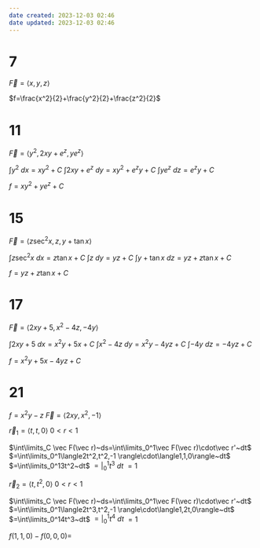 ```yaml
---
date created: 2023-12-03 02:46
date updated: 2023-12-03 02:46
---
```


# 7

$\vec F=\langle x,y,z\rangle$

$f=\frac{x^2}{2}+\frac{y^2}{2}+\frac{z^2}{2}$

# 11

$\vec F=\langle y^2,2xy+e^z,ye^z\rangle$

$\int y^2~dx=xy^2+C$
$\int2xy+e^z~dy=xy^2+e^zy+C$
$\int ye^z~dz=e^zy+C$

$f=xy^2+ye^z+C$

# 15

$\vec F=\langle z\sec^2x,z,y+\tan x\rangle$

$\int z\sec^2 x~dx=z\tan x+C$
$\int z~dy=yz+C$
$\int y+\tan x~dz=yz+z\tan x+C$

$f=yz+z\tan x+C$

# 17

$\vec F=\langle2xy+5,x^2-4z,-4y\rangle$

$\int 2xy+5~dx=x^2y+5x+C$
$\int x^2-4z~dy=x^2y-4yz+C$
$\int -4y~dz=-4yz+C$

$f=x^2y+5x-4yz+C$

# 21

$f=x^2y-z$
$\vec F=\langle2xy,x^2,-1\rangle$

$\vec r_1=\langle t,t,0\rangle$
$0<r<1$

$\int\limits_C \vec F(\vec r)~ds=\int\limits_0^1\vec F(\vec r)\cdot\vec r'~dt$
$=\int\limits_0^1\langle2t^2,t^2,-1 \rangle\cdot\langle1,1,0\rangle~dt$
$=\int\limits_0^13t^2~dt$
$=\bigg|_0^1t^3~dt$
$=1$

$\vec r_2=\langle t,t^2,0\rangle$
$0<r<1$

$\int\limits_C \vec F(\vec r)~ds=\int\limits_0^1\vec F(\vec r)\cdot\vec r'~dt$
$=\int\limits_0^1\langle2t^3,t^2,-1 \rangle\cdot\langle1,2t,0\rangle~dt$
$=\int\limits_0^14t^3~dt$
$=\bigg|_0^1t^4~dt$
$=1$

$f(1,1,0)-f(0,0,0)=$
